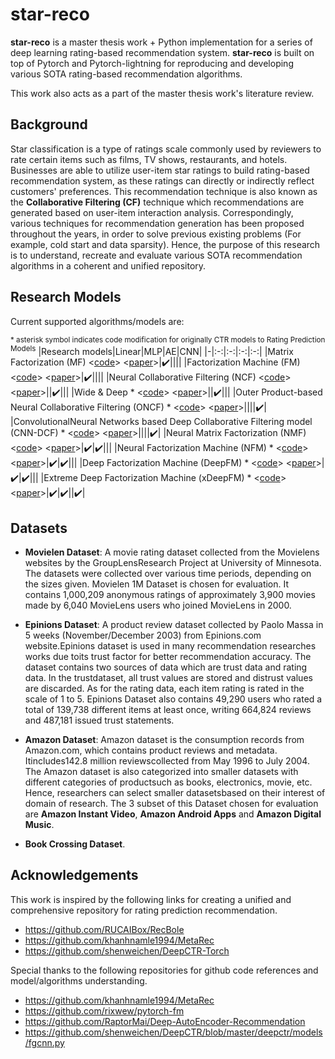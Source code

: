 # star-reco 
**star-reco** is a master thesis work + Python implementation for a series of deep learning rating-based recommendation system. **star-reco** is built on top of Pytorch and Pytorch-lightning for reproducing and developing various SOTA rating-based recommendation algorithms. 

This work also acts as a part of the master thesis work's literature review.

Background
---
Star classification is a type of ratings scale commonly used by reviewers to rate certain items such as films, TV shows, restaurants, and hotels. Businesses are able to utilize user-item star ratings to build rating-based recommendation system, as these ratings can directly or indirectly reflect customers' preferences. This recommendation technique is also known as the **Collaborative Filtering (CF)** technique which recommendations are generated based on user-item interaction analysis. Correspondingly, various techniques for recommendation generation has been proposed throughout the years, in order to solve previous existing problems (For example, cold start and data sparsity). Hence, the purpose of this research is to understand, recreate and evaluate various SOTA recommendation algorithms in a coherent and unified repository.

Research Models
---
Current supported algorithms/models are:

<sup> * asterisk symbol indicates code modification for originally CTR models to Rating Prediction Models</sup>
|Research models|Linear|MLP|AE|CNN|
|-|:-:|:-:|:-:|:-:|
|Matrix Factorization (MF) <[code](https://github.com/KyleOng/star-reco/blob/master/starreco/model/mf.py)> <[paper](https://www.inf.unibz.it/~ricci/ISR/papers/ieeecomputer.pdf)>|:heavy_check_mark:||||
|Factorization Machine (FM) <[code](https://github.com/KyleOng/star-reco/blob/master/starreco/model/fm.py)> <[paper](https://sdcast.ksdaemon.ru/wp-content/uploads/2020/02/Rendle2010FM.pdf)>|:heavy_check_mark:||||
|Neural Collaborative Filtering (NCF) <[code](https://github.com/KyleOng/star-reco/blob/master/starreco/model/ncf.py)> <[paper](https://www.comp.nus.edu.sg/~xiangnan/papers/ncf.pdf)>||:heavy_check_mark:|||
|Wide & Deep * <[code](https://github.com/KyleOng/star-reco/blob/master/starreco/model/wnd.py)> <[paper](https://arxiv.org/pdf/1606.07792.pdf%29/)>||:heavy_check_mark:|||
|Outer Product-based Neural Collaborative Filtering (ONCF) * <[code](https://github.com/KyleOng/star-reco/blob/master/starreco/model/oncf.py)> <[paper](https://arxiv.org/pdf/1808.03912.pdf)>||||:heavy_check_mark:|
|ConvolutionalNeural Networks based Deep Collaborative Filtering model (CNN-DCF) * <[code](https://github.com/KyleOng/star-reco/blob/master/starreco/model/cnndcf.py)> <[paper](https://ieeexplore.ieee.org/stamp/stamp.jsp?arnumber=9086604)>||||:heavy_check_mark:|
|Neural Matrix Factorization (NMF) <[code](https://github.com/KyleOng/star-reco/blob/master/starreco/model/nmf.py)> <[paper](https://www.comp.nus.edu.sg/~xiangnan/papers/ncf.pdf)>|:heavy_check_mark:|:heavy_check_mark:|||
|Neural Factorization Machine (NFM) * <[code](https://github.com/KyleOng/star-reco/blob/master/starreco/model/nfm.py)> <[paper](https://arxiv.org/pdf/1708.05027&ie=utf-8&sc_us=6917339300733978278.pdf)>|:heavy_check_mark:|:heavy_check_mark:|||
|Deep Factorization Machine (DeepFM) * <[code](https://github.com/KyleOng/star-reco/blob/master/starreco/model/dfm.py)> <[paper](https://arxiv.org/pdf/1703.04247.pdf)>|:heavy_check_mark:|:heavy_check_mark:|||
|Extreme Deep Factorization Machine (xDeepFM) * <[code](https://github.com/KyleOng/star-reco/blob/master/starreco/model/xdfm.py)> <[paper](https://arxiv.org/pdf/1803.05170.pdf)>|:heavy_check_mark:|:heavy_check_mark:||:heavy_check_mark:|

Datasets
---
- **Movielen Dataset**: A movie rating dataset collected from the Movielens websites by the GroupLensResearch Project  at University of Minnesota. The datasets were collected over various time periods, depending on the sizes given. Movielen 1M Dataset is chosen for evaluation. It contains 1,000,209 anonymous ratings of approximately 3,900 movies made by 6,040 MovieLens users who joined MovieLens in 2000.

- **Epinions Dataset**: A product review dataset collected by Paolo Massa in 5 weeks (November/December 2003) from Epinions.com website.Epinions dataset is used in many recommendation researches works due toits trust factor for better recommendation accuracy. The dataset contains two sources of data which are trust data and rating data. In the trustdataset, all trust values are stored and distrust values are discarded. As for the rating data, each item rating is rated in the scale of 1 to 5. Epinions Dataset also contains 49,290 users who rated a total of 139,738 different items at least once, writing 664,824 reviews and 487,181 issued trust statements.

- **Amazon Dataset**: Amazon dataset is the consumption records from Amazon.com, which contains product reviews and metadata. Itincludes142.8 million reviewscollected from May 1996 to July 2004. The Amazon dataset is also categorized into smaller datasets with different categories of productsuch as books, electronics, movie, etc. Hence, researchers can select smaller datasetsbased on their interest of domain of research. The 3 subset of this Dataset chosen for evaluation are **Amazon Instant Video**, **Amazon Android Apps** and **Amazon Digital Music**.

- **Book Crossing Dataset**.

Acknowledgements
---
This work is inspired by the following links for creating a unified and comprehensive repository for rating prediction recommendation.
- https://github.com/RUCAIBox/RecBole
- https://github.com/khanhnamle1994/MetaRec
- https://github.com/shenweichen/DeepCTR-Torch

Special thanks to the following repositories for github code references and model/algorithms understanding.
- https://github.com/khanhnamle1994/MetaRec
- https://github.com/rixwew/pytorch-fm
- https://github.com/RaptorMai/Deep-AutoEncoder-Recommendation
- https://github.com/shenweichen/DeepCTR/blob/master/deepctr/models/fgcnn.py






 
